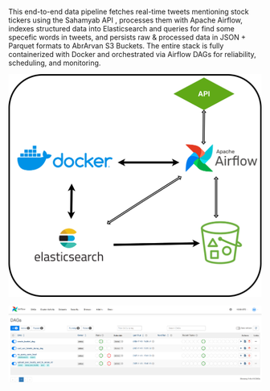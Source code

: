 This end-to-end data pipeline fetches real-time tweets mentioning stock tickers using the Sahamyab API , processes them with Apache Airflow, indexes structured data into Elasticsearch and queries for find some specefic words in tweets, 
and persists raw & processed data in JSON + Parquet formats to AbrArvan S3 Buckets.
The entire stack is fully containerized with Docker and orchestrated via Airflow DAGs for reliability, scheduling, and monitoring.
<div style="text-align: center;">
  <img src="images/mainDiagram.png" alt="diagram" style="max-width: 100%; height: auto;" />
  <p></p>
  <p></p>
  <img src="images/airflow dags.png" alt="dags" style="max-width: 100%; height: auto;" />
    
</div>
